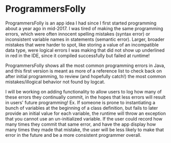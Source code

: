 # ProgrammersFolly

ProgrammersFolly is an app idea I had since I first started programming about a year ago in mid-2017. I was tired of making the same
programming errors, which were often innocent spelling mistakes (syntax error) or inconsistent variable names in statements (semantic
error). Larger, broader mistakes that were harder to spot, like storing a value of an incompatible data type, were logical errors I was
making that did not show up underlined in red in the IDE, since it compiled successfully but failed at runtime!

ProgrammersFolly shows all the most common programming errors in Java, and this first version is meant as more of a reference list to check back on after initial programming, to review (and hopefully catch!) the most common mistakes/illogical behavior not found by logcat.

I will be working on adding functionality to allow users to log how many of these errors they continually commit, in the hopes that less
errors will result in users' future programming! Ex. If someone is prone to instantiating a bunch of variables at the beginning of a class
definition, but fails to later provide an initial value for each variable, the runtime will throw an exception that you cannot use an un-initialized variable. If the user could record how many times they commit that same error, and have the app display how many times they
made that mistake, the user will be less likely to make that error in the future and be a more consistent programmer overall.
